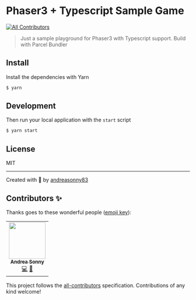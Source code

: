 # Phaser3 + Typescript Sample Game
<!-- ALL-CONTRIBUTORS-BADGE:START - Do not remove or modify this section -->
[![All Contributors](https://img.shields.io/badge/all_contributors-1-orange.svg?style=flat-square)](#contributors-)
<!-- ALL-CONTRIBUTORS-BADGE:END -->

> Just a sample playground for Phaser3 with Typescript support. Build with Parcel Bundler

## Install

Install the dependencies with Yarn

```sh
$ yarn
```

## Development

Then run your local application with the `start` script

```sh
$ yarn start
```

## License

MIT

---

Created with 🦄 by [andreasonny83](https://about.me/andreasonny83)
## Contributors ✨

Thanks goes to these wonderful people ([emoji key](https://allcontributors.org/docs/en/emoji-key)):

<!-- ALL-CONTRIBUTORS-LIST:START - Do not remove or modify this section -->
<!-- prettier-ignore-start -->
<!-- markdownlint-disable -->
<table>
  <tr>
    <td align="center"><a href="https://about.me/andreasonny83"><img src="https://avatars0.githubusercontent.com/u/8806300?v=4" width="100px;" alt=""/><br /><sub><b>Andrea Sonny</b></sub></a><br /><a href="https://github.com/andreasonny83/phaser-ts-game-sample/commits?author=andreasonny83" title="Code">💻</a> <a href="#ideas-andreasonny83" title="Ideas, Planning, & Feedback">🤔</a></td>
  </tr>
</table>

<!-- markdownlint-enable -->
<!-- prettier-ignore-end -->
<!-- ALL-CONTRIBUTORS-LIST:END -->

This project follows the [all-contributors](https://github.com/all-contributors/all-contributors) specification. Contributions of any kind welcome!